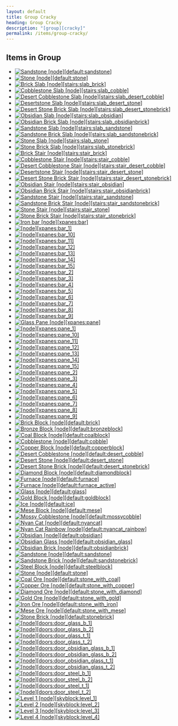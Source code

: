 ```yaml
---
layout: default
title: Group Cracky
heading: Group Cracky
description: "[group][cracky]"
permalink: /items/group-cracky/
---
```



## Items in Group

<ul class="list-items">
    <li><a href="{{site.baseurl}}/items/default-sandstone/"><img src="{{site.baseurl}}/assets/img/items/itemcubes/default_sandstone.png" data-toggle="tooltip" title="Sandstone [node][default:sandstone]"></a></li>
    <li><a href="{{site.baseurl}}/items/default-stone/"><img src="{{site.baseurl}}/assets/img/items/itemcubes/default_stone.png" data-toggle="tooltip" title="Stone [node][default:stone]"></a></li>
    <li><a href="{{site.baseurl}}/items/stairs-slab-brick/"><img src="{{site.baseurl}}/assets/img/items/itemcubes/stairs_slab_brick.png" data-toggle="tooltip" title="Brick Slab [node][stairs:slab_brick]"></a></li>
    <li><a href="{{site.baseurl}}/items/stairs-slab-cobble/"><img src="{{site.baseurl}}/assets/img/items/itemcubes/stairs_slab_cobble.png" data-toggle="tooltip" title="Cobblestone Slab [node][stairs:slab_cobble]"></a></li>
    <li><a href="{{site.baseurl}}/items/stairs-slab-desert-cobble/"><img src="{{site.baseurl}}/assets/img/items/itemcubes/stairs_slab_desert_cobble.png" data-toggle="tooltip" title="Desert Cobblestone Slab [node][stairs:slab_desert_cobble]"></a></li>
    <li><a href="{{site.baseurl}}/items/stairs-slab-desert-stone/"><img src="{{site.baseurl}}/assets/img/items/itemcubes/stairs_slab_desert_stone.png" data-toggle="tooltip" title="Desertstone Slab [node][stairs:slab_desert_stone]"></a></li>
    <li><a href="{{site.baseurl}}/items/stairs-slab-desert-stonebrick/"><img src="{{site.baseurl}}/assets/img/items/itemcubes/stairs_slab_desert_stonebrick.png" data-toggle="tooltip" title="Desert Stone Brick Slab [node][stairs:slab_desert_stonebrick]"></a></li>
    <li><a href="{{site.baseurl}}/items/stairs-slab-obsidian/"><img src="{{site.baseurl}}/assets/img/items/itemcubes/stairs_slab_obsidian.png" data-toggle="tooltip" title="Obsidian Slab [node][stairs:slab_obsidian]"></a></li>
    <li><a href="{{site.baseurl}}/items/stairs-slab-obsidianbrick/"><img src="{{site.baseurl}}/assets/img/items/itemcubes/stairs_slab_obsidianbrick.png" data-toggle="tooltip" title="Obsidian Brick Slab [node][stairs:slab_obsidianbrick]"></a></li>
    <li><a href="{{site.baseurl}}/items/stairs-slab-sandstone/"><img src="{{site.baseurl}}/assets/img/items/itemcubes/stairs_slab_sandstone.png" data-toggle="tooltip" title="Sandstone Slab [node][stairs:slab_sandstone]"></a></li>
    <li><a href="{{site.baseurl}}/items/stairs-slab-sandstonebrick/"><img src="{{site.baseurl}}/assets/img/items/itemcubes/stairs_slab_sandstonebrick.png" data-toggle="tooltip" title="Sandstone Brick Slab [node][stairs:slab_sandstonebrick]"></a></li>
    <li><a href="{{site.baseurl}}/items/stairs-slab-stone/"><img src="{{site.baseurl}}/assets/img/items/itemcubes/stairs_slab_stone.png" data-toggle="tooltip" title="Stone Slab [node][stairs:slab_stone]"></a></li>
    <li><a href="{{site.baseurl}}/items/stairs-slab-stonebrick/"><img src="{{site.baseurl}}/assets/img/items/itemcubes/stairs_slab_stonebrick.png" data-toggle="tooltip" title="Stone Brick Slab [node][stairs:slab_stonebrick]"></a></li>
    <li><a href="{{site.baseurl}}/items/stairs-stair-brick/"><img src="{{site.baseurl}}/assets/img/items/itemcubes/stairs_stair_brick.png" data-toggle="tooltip" title="Brick Stair [node][stairs:stair_brick]"></a></li>
    <li><a href="{{site.baseurl}}/items/stairs-stair-cobble/"><img src="{{site.baseurl}}/assets/img/items/itemcubes/stairs_stair_cobble.png" data-toggle="tooltip" title="Cobblestone Stair [node][stairs:stair_cobble]"></a></li>
    <li><a href="{{site.baseurl}}/items/stairs-stair-desert-cobble/"><img src="{{site.baseurl}}/assets/img/items/itemcubes/stairs_stair_desert_cobble.png" data-toggle="tooltip" title="Desert Cobblestone Stair [node][stairs:stair_desert_cobble]"></a></li>
    <li><a href="{{site.baseurl}}/items/stairs-stair-desert-stone/"><img src="{{site.baseurl}}/assets/img/items/itemcubes/stairs_stair_desert_stone.png" data-toggle="tooltip" title="Desertstone Stair [node][stairs:stair_desert_stone]"></a></li>
    <li><a href="{{site.baseurl}}/items/stairs-stair-desert-stonebrick/"><img src="{{site.baseurl}}/assets/img/items/itemcubes/stairs_stair_desert_stonebrick.png" data-toggle="tooltip" title="Desert Stone Brick Stair [node][stairs:stair_desert_stonebrick]"></a></li>
    <li><a href="{{site.baseurl}}/items/stairs-stair-obsidian/"><img src="{{site.baseurl}}/assets/img/items/itemcubes/stairs_stair_obsidian.png" data-toggle="tooltip" title="Obsidian Stair [node][stairs:stair_obsidian]"></a></li>
    <li><a href="{{site.baseurl}}/items/stairs-stair-obsidianbrick/"><img src="{{site.baseurl}}/assets/img/items/itemcubes/stairs_stair_obsidianbrick.png" data-toggle="tooltip" title="Obsidian Brick Stair [node][stairs:stair_obsidianbrick]"></a></li>
    <li><a href="{{site.baseurl}}/items/stairs-stair-sandstone/"><img src="{{site.baseurl}}/assets/img/items/itemcubes/stairs_stair_sandstone.png" data-toggle="tooltip" title="Sandstone Stair [node][stairs:stair_sandstone]"></a></li>
    <li><a href="{{site.baseurl}}/items/stairs-stair-sandstonebrick/"><img src="{{site.baseurl}}/assets/img/items/itemcubes/stairs_stair_sandstonebrick.png" data-toggle="tooltip" title="Sandstone Brick Stair [node][stairs:stair_sandstonebrick]"></a></li>
    <li><a href="{{site.baseurl}}/items/stairs-stair-stone/"><img src="{{site.baseurl}}/assets/img/items/itemcubes/stairs_stair_stone.png" data-toggle="tooltip" title="Stone Stair [node][stairs:stair_stone]"></a></li>
    <li><a href="{{site.baseurl}}/items/stairs-stair-stonebrick/"><img src="{{site.baseurl}}/assets/img/items/itemcubes/stairs_stair_stonebrick.png" data-toggle="tooltip" title="Stone Brick Stair [node][stairs:stair_stonebrick]"></a></li>
    <li><a href="{{site.baseurl}}/items/xpanes-bar/"><img src="{{site.baseurl}}/assets/img/items/itemcubes/xpanes_bar.png" data-toggle="tooltip" title="Iron bar [node][xpanes:bar]"></a></li>
    <li><a href="{{site.baseurl}}/items/xpanes-bar-1/"><img src="{{site.baseurl}}/assets/img/items/itemcubes/xpanes_bar_1.png" data-toggle="tooltip" title=" [node][xpanes:bar_1]"></a></li>
    <li><a href="{{site.baseurl}}/items/xpanes-bar-10/"><img src="{{site.baseurl}}/assets/img/items/itemcubes/xpanes_bar_10.png" data-toggle="tooltip" title=" [node][xpanes:bar_10]"></a></li>
    <li><a href="{{site.baseurl}}/items/xpanes-bar-11/"><img src="{{site.baseurl}}/assets/img/items/itemcubes/xpanes_bar_11.png" data-toggle="tooltip" title=" [node][xpanes:bar_11]"></a></li>
    <li><a href="{{site.baseurl}}/items/xpanes-bar-12/"><img src="{{site.baseurl}}/assets/img/items/itemcubes/xpanes_bar_12.png" data-toggle="tooltip" title=" [node][xpanes:bar_12]"></a></li>
    <li><a href="{{site.baseurl}}/items/xpanes-bar-13/"><img src="{{site.baseurl}}/assets/img/items/itemcubes/xpanes_bar_13.png" data-toggle="tooltip" title=" [node][xpanes:bar_13]"></a></li>
    <li><a href="{{site.baseurl}}/items/xpanes-bar-14/"><img src="{{site.baseurl}}/assets/img/items/itemcubes/xpanes_bar_14.png" data-toggle="tooltip" title=" [node][xpanes:bar_14]"></a></li>
    <li><a href="{{site.baseurl}}/items/xpanes-bar-15/"><img src="{{site.baseurl}}/assets/img/items/itemcubes/xpanes_bar_15.png" data-toggle="tooltip" title=" [node][xpanes:bar_15]"></a></li>
    <li><a href="{{site.baseurl}}/items/xpanes-bar-2/"><img src="{{site.baseurl}}/assets/img/items/itemcubes/xpanes_bar_2.png" data-toggle="tooltip" title=" [node][xpanes:bar_2]"></a></li>
    <li><a href="{{site.baseurl}}/items/xpanes-bar-3/"><img src="{{site.baseurl}}/assets/img/items/itemcubes/xpanes_bar_3.png" data-toggle="tooltip" title=" [node][xpanes:bar_3]"></a></li>
    <li><a href="{{site.baseurl}}/items/xpanes-bar-4/"><img src="{{site.baseurl}}/assets/img/items/itemcubes/xpanes_bar_4.png" data-toggle="tooltip" title=" [node][xpanes:bar_4]"></a></li>
    <li><a href="{{site.baseurl}}/items/xpanes-bar-5/"><img src="{{site.baseurl}}/assets/img/items/itemcubes/xpanes_bar_5.png" data-toggle="tooltip" title=" [node][xpanes:bar_5]"></a></li>
    <li><a href="{{site.baseurl}}/items/xpanes-bar-6/"><img src="{{site.baseurl}}/assets/img/items/itemcubes/xpanes_bar_6.png" data-toggle="tooltip" title=" [node][xpanes:bar_6]"></a></li>
    <li><a href="{{site.baseurl}}/items/xpanes-bar-7/"><img src="{{site.baseurl}}/assets/img/items/itemcubes/xpanes_bar_7.png" data-toggle="tooltip" title=" [node][xpanes:bar_7]"></a></li>
    <li><a href="{{site.baseurl}}/items/xpanes-bar-8/"><img src="{{site.baseurl}}/assets/img/items/itemcubes/xpanes_bar_8.png" data-toggle="tooltip" title=" [node][xpanes:bar_8]"></a></li>
    <li><a href="{{site.baseurl}}/items/xpanes-bar-9/"><img src="{{site.baseurl}}/assets/img/items/itemcubes/xpanes_bar_9.png" data-toggle="tooltip" title=" [node][xpanes:bar_9]"></a></li>
    <li><a href="{{site.baseurl}}/items/xpanes-pane/"><img src="{{site.baseurl}}/assets/img/items/itemcubes/xpanes_pane.png" data-toggle="tooltip" title="Glass Pane [node][xpanes:pane]"></a></li>
    <li><a href="{{site.baseurl}}/items/xpanes-pane-1/"><img src="{{site.baseurl}}/assets/img/items/itemcubes/xpanes_pane_1.png" data-toggle="tooltip" title=" [node][xpanes:pane_1]"></a></li>
    <li><a href="{{site.baseurl}}/items/xpanes-pane-10/"><img src="{{site.baseurl}}/assets/img/items/itemcubes/xpanes_pane_10.png" data-toggle="tooltip" title=" [node][xpanes:pane_10]"></a></li>
    <li><a href="{{site.baseurl}}/items/xpanes-pane-11/"><img src="{{site.baseurl}}/assets/img/items/itemcubes/xpanes_pane_11.png" data-toggle="tooltip" title=" [node][xpanes:pane_11]"></a></li>
    <li><a href="{{site.baseurl}}/items/xpanes-pane-12/"><img src="{{site.baseurl}}/assets/img/items/itemcubes/xpanes_pane_12.png" data-toggle="tooltip" title=" [node][xpanes:pane_12]"></a></li>
    <li><a href="{{site.baseurl}}/items/xpanes-pane-13/"><img src="{{site.baseurl}}/assets/img/items/itemcubes/xpanes_pane_13.png" data-toggle="tooltip" title=" [node][xpanes:pane_13]"></a></li>
    <li><a href="{{site.baseurl}}/items/xpanes-pane-14/"><img src="{{site.baseurl}}/assets/img/items/itemcubes/xpanes_pane_14.png" data-toggle="tooltip" title=" [node][xpanes:pane_14]"></a></li>
    <li><a href="{{site.baseurl}}/items/xpanes-pane-15/"><img src="{{site.baseurl}}/assets/img/items/itemcubes/xpanes_pane_15.png" data-toggle="tooltip" title=" [node][xpanes:pane_15]"></a></li>
    <li><a href="{{site.baseurl}}/items/xpanes-pane-2/"><img src="{{site.baseurl}}/assets/img/items/itemcubes/xpanes_pane_2.png" data-toggle="tooltip" title=" [node][xpanes:pane_2]"></a></li>
    <li><a href="{{site.baseurl}}/items/xpanes-pane-3/"><img src="{{site.baseurl}}/assets/img/items/itemcubes/xpanes_pane_3.png" data-toggle="tooltip" title=" [node][xpanes:pane_3]"></a></li>
    <li><a href="{{site.baseurl}}/items/xpanes-pane-4/"><img src="{{site.baseurl}}/assets/img/items/itemcubes/xpanes_pane_4.png" data-toggle="tooltip" title=" [node][xpanes:pane_4]"></a></li>
    <li><a href="{{site.baseurl}}/items/xpanes-pane-5/"><img src="{{site.baseurl}}/assets/img/items/itemcubes/xpanes_pane_5.png" data-toggle="tooltip" title=" [node][xpanes:pane_5]"></a></li>
    <li><a href="{{site.baseurl}}/items/xpanes-pane-6/"><img src="{{site.baseurl}}/assets/img/items/itemcubes/xpanes_pane_6.png" data-toggle="tooltip" title=" [node][xpanes:pane_6]"></a></li>
    <li><a href="{{site.baseurl}}/items/xpanes-pane-7/"><img src="{{site.baseurl}}/assets/img/items/itemcubes/xpanes_pane_7.png" data-toggle="tooltip" title=" [node][xpanes:pane_7]"></a></li>
    <li><a href="{{site.baseurl}}/items/xpanes-pane-8/"><img src="{{site.baseurl}}/assets/img/items/itemcubes/xpanes_pane_8.png" data-toggle="tooltip" title=" [node][xpanes:pane_8]"></a></li>
    <li><a href="{{site.baseurl}}/items/xpanes-pane-9/"><img src="{{site.baseurl}}/assets/img/items/itemcubes/xpanes_pane_9.png" data-toggle="tooltip" title=" [node][xpanes:pane_9]"></a></li>
    <li><a href="{{site.baseurl}}/items/default-brick/"><img src="{{site.baseurl}}/assets/img/items/itemcubes/default_brick.png" data-toggle="tooltip" title="Brick Block [node][default:brick]"></a></li>
    <li><a href="{{site.baseurl}}/items/default-bronzeblock/"><img src="{{site.baseurl}}/assets/img/items/itemcubes/default_bronzeblock.png" data-toggle="tooltip" title="Bronze Block [node][default:bronzeblock]"></a></li>
    <li><a href="{{site.baseurl}}/items/default-coalblock/"><img src="{{site.baseurl}}/assets/img/items/itemcubes/default_coalblock.png" data-toggle="tooltip" title="Coal Block [node][default:coalblock]"></a></li>
    <li><a href="{{site.baseurl}}/items/default-cobble/"><img src="{{site.baseurl}}/assets/img/items/itemcubes/default_cobble.png" data-toggle="tooltip" title="Cobblestone [node][default:cobble]"></a></li>
    <li><a href="{{site.baseurl}}/items/default-copperblock/"><img src="{{site.baseurl}}/assets/img/items/itemcubes/default_copperblock.png" data-toggle="tooltip" title="Copper Block [node][default:copperblock]"></a></li>
    <li><a href="{{site.baseurl}}/items/default-desert-cobble/"><img src="{{site.baseurl}}/assets/img/items/itemcubes/default_desert_cobble.png" data-toggle="tooltip" title="Desert Cobblestone [node][default:desert_cobble]"></a></li>
    <li><a href="{{site.baseurl}}/items/default-desert-stone/"><img src="{{site.baseurl}}/assets/img/items/itemcubes/default_desert_stone.png" data-toggle="tooltip" title="Desert Stone [node][default:desert_stone]"></a></li>
    <li><a href="{{site.baseurl}}/items/default-desert-stonebrick/"><img src="{{site.baseurl}}/assets/img/items/itemcubes/default_desert_stonebrick.png" data-toggle="tooltip" title="Desert Stone Brick [node][default:desert_stonebrick]"></a></li>
    <li><a href="{{site.baseurl}}/items/default-diamondblock/"><img src="{{site.baseurl}}/assets/img/items/itemcubes/default_diamondblock.png" data-toggle="tooltip" title="Diamond Block [node][default:diamondblock]"></a></li>
    <li><a href="{{site.baseurl}}/items/default-furnace/"><img src="{{site.baseurl}}/assets/img/items/itemcubes/default_furnace.png" data-toggle="tooltip" title="Furnace [node][default:furnace]"></a></li>
    <li><a href="{{site.baseurl}}/items/default-furnace-active/"><img src="{{site.baseurl}}/assets/img/items/itemcubes/default_furnace_active.png" data-toggle="tooltip" title="Furnace [node][default:furnace_active]"></a></li>
    <li><a href="{{site.baseurl}}/items/default-glass/"><img src="{{site.baseurl}}/assets/img/items/itemcubes/default_glass.png" data-toggle="tooltip" title="Glass [node][default:glass]"></a></li>
    <li><a href="{{site.baseurl}}/items/default-goldblock/"><img src="{{site.baseurl}}/assets/img/items/itemcubes/default_goldblock.png" data-toggle="tooltip" title="Gold Block [node][default:goldblock]"></a></li>
    <li><a href="{{site.baseurl}}/items/default-ice/"><img src="{{site.baseurl}}/assets/img/items/itemcubes/default_ice.png" data-toggle="tooltip" title="Ice [node][default:ice]"></a></li>
    <li><a href="{{site.baseurl}}/items/default-mese/"><img src="{{site.baseurl}}/assets/img/items/itemcubes/default_mese.png" data-toggle="tooltip" title="Mese Block [node][default:mese]"></a></li>
    <li><a href="{{site.baseurl}}/items/default-mossycobble/"><img src="{{site.baseurl}}/assets/img/items/itemcubes/default_mossycobble.png" data-toggle="tooltip" title="Mossy Cobblestone [node][default:mossycobble]"></a></li>
    <li><a href="{{site.baseurl}}/items/default-nyancat/"><img src="{{site.baseurl}}/assets/img/items/itemcubes/default_nyancat.png" data-toggle="tooltip" title="Nyan Cat [node][default:nyancat]"></a></li>
    <li><a href="{{site.baseurl}}/items/default-nyancat-rainbow/"><img src="{{site.baseurl}}/assets/img/items/itemcubes/default_nyancat_rainbow.png" data-toggle="tooltip" title="Nyan Cat Rainbow [node][default:nyancat_rainbow]"></a></li>
    <li><a href="{{site.baseurl}}/items/default-obsidian/"><img src="{{site.baseurl}}/assets/img/items/itemcubes/default_obsidian.png" data-toggle="tooltip" title="Obsidian [node][default:obsidian]"></a></li>
    <li><a href="{{site.baseurl}}/items/default-obsidian-glass/"><img src="{{site.baseurl}}/assets/img/items/itemcubes/default_obsidian_glass.png" data-toggle="tooltip" title="Obsidian Glass [node][default:obsidian_glass]"></a></li>
    <li><a href="{{site.baseurl}}/items/default-obsidianbrick/"><img src="{{site.baseurl}}/assets/img/items/itemcubes/default_obsidianbrick.png" data-toggle="tooltip" title="Obsidian Brick [node][default:obsidianbrick]"></a></li>
    <li><a href="{{site.baseurl}}/items/default-sandstone/"><img src="{{site.baseurl}}/assets/img/items/itemcubes/default_sandstone.png" data-toggle="tooltip" title="Sandstone [node][default:sandstone]"></a></li>
    <li><a href="{{site.baseurl}}/items/default-sandstonebrick/"><img src="{{site.baseurl}}/assets/img/items/itemcubes/default_sandstonebrick.png" data-toggle="tooltip" title="Sandstone Brick [node][default:sandstonebrick]"></a></li>
    <li><a href="{{site.baseurl}}/items/default-steelblock/"><img src="{{site.baseurl}}/assets/img/items/itemcubes/default_steelblock.png" data-toggle="tooltip" title="Steel Block [node][default:steelblock]"></a></li>
    <li><a href="{{site.baseurl}}/items/default-stone/"><img src="{{site.baseurl}}/assets/img/items/itemcubes/default_stone.png" data-toggle="tooltip" title="Stone [node][default:stone]"></a></li>
    <li><a href="{{site.baseurl}}/items/default-stone-with-coal/"><img src="{{site.baseurl}}/assets/img/items/itemcubes/default_stone_with_coal.png" data-toggle="tooltip" title="Coal Ore [node][default:stone_with_coal]"></a></li>
    <li><a href="{{site.baseurl}}/items/default-stone-with-copper/"><img src="{{site.baseurl}}/assets/img/items/itemcubes/default_stone_with_copper.png" data-toggle="tooltip" title="Copper Ore [node][default:stone_with_copper]"></a></li>
    <li><a href="{{site.baseurl}}/items/default-stone-with-diamond/"><img src="{{site.baseurl}}/assets/img/items/itemcubes/default_stone_with_diamond.png" data-toggle="tooltip" title="Diamond Ore [node][default:stone_with_diamond]"></a></li>
    <li><a href="{{site.baseurl}}/items/default-stone-with-gold/"><img src="{{site.baseurl}}/assets/img/items/itemcubes/default_stone_with_gold.png" data-toggle="tooltip" title="Gold Ore [node][default:stone_with_gold]"></a></li>
    <li><a href="{{site.baseurl}}/items/default-stone-with-iron/"><img src="{{site.baseurl}}/assets/img/items/itemcubes/default_stone_with_iron.png" data-toggle="tooltip" title="Iron Ore [node][default:stone_with_iron]"></a></li>
    <li><a href="{{site.baseurl}}/items/default-stone-with-mese/"><img src="{{site.baseurl}}/assets/img/items/itemcubes/default_stone_with_mese.png" data-toggle="tooltip" title="Mese Ore [node][default:stone_with_mese]"></a></li>
    <li><a href="{{site.baseurl}}/items/default-stonebrick/"><img src="{{site.baseurl}}/assets/img/items/itemcubes/default_stonebrick.png" data-toggle="tooltip" title="Stone Brick [node][default:stonebrick]"></a></li>
    <li><a href="{{site.baseurl}}/items/doors-door-glass-b-1/"><img src="{{site.baseurl}}/assets/img/items/itemcubes/doors_door_glass_b_1.png" data-toggle="tooltip" title=" [node][doors:door_glass_b_1]"></a></li>
    <li><a href="{{site.baseurl}}/items/doors-door-glass-b-2/"><img src="{{site.baseurl}}/assets/img/items/itemcubes/doors_door_glass_b_2.png" data-toggle="tooltip" title=" [node][doors:door_glass_b_2]"></a></li>
    <li><a href="{{site.baseurl}}/items/doors-door-glass-t-1/"><img src="{{site.baseurl}}/assets/img/items/itemcubes/doors_door_glass_t_1.png" data-toggle="tooltip" title=" [node][doors:door_glass_t_1]"></a></li>
    <li><a href="{{site.baseurl}}/items/doors-door-glass-t-2/"><img src="{{site.baseurl}}/assets/img/items/itemcubes/doors_door_glass_t_2.png" data-toggle="tooltip" title=" [node][doors:door_glass_t_2]"></a></li>
    <li><a href="{{site.baseurl}}/items/doors-door-obsidian-glass-b-1/"><img src="{{site.baseurl}}/assets/img/items/itemcubes/doors_door_obsidian_glass_b_1.png" data-toggle="tooltip" title=" [node][doors:door_obsidian_glass_b_1]"></a></li>
    <li><a href="{{site.baseurl}}/items/doors-door-obsidian-glass-b-2/"><img src="{{site.baseurl}}/assets/img/items/itemcubes/doors_door_obsidian_glass_b_2.png" data-toggle="tooltip" title=" [node][doors:door_obsidian_glass_b_2]"></a></li>
    <li><a href="{{site.baseurl}}/items/doors-door-obsidian-glass-t-1/"><img src="{{site.baseurl}}/assets/img/items/itemcubes/doors_door_obsidian_glass_t_1.png" data-toggle="tooltip" title=" [node][doors:door_obsidian_glass_t_1]"></a></li>
    <li><a href="{{site.baseurl}}/items/doors-door-obsidian-glass-t-2/"><img src="{{site.baseurl}}/assets/img/items/itemcubes/doors_door_obsidian_glass_t_2.png" data-toggle="tooltip" title=" [node][doors:door_obsidian_glass_t_2]"></a></li>
    <li><a href="{{site.baseurl}}/items/doors-door-steel-b-1/"><img src="{{site.baseurl}}/assets/img/items/itemcubes/doors_door_steel_b_1.png" data-toggle="tooltip" title=" [node][doors:door_steel_b_1]"></a></li>
    <li><a href="{{site.baseurl}}/items/doors-door-steel-b-2/"><img src="{{site.baseurl}}/assets/img/items/itemcubes/doors_door_steel_b_2.png" data-toggle="tooltip" title=" [node][doors:door_steel_b_2]"></a></li>
    <li><a href="{{site.baseurl}}/items/doors-door-steel-t-1/"><img src="{{site.baseurl}}/assets/img/items/itemcubes/doors_door_steel_t_1.png" data-toggle="tooltip" title=" [node][doors:door_steel_t_1]"></a></li>
    <li><a href="{{site.baseurl}}/items/doors-door-steel-t-2/"><img src="{{site.baseurl}}/assets/img/items/itemcubes/doors_door_steel_t_2.png" data-toggle="tooltip" title=" [node][doors:door_steel_t_2]"></a></li>
    <li><a href="{{site.baseurl}}/items/skyblock-level-1/"><img src="{{site.baseurl}}/assets/img/items/itemcubes/skyblock_level_1.png" data-toggle="tooltip" title="Level 1 [node][skyblock:level_1]"></a></li>
    <li><a href="{{site.baseurl}}/items/skyblock-level-2/"><img src="{{site.baseurl}}/assets/img/items/itemcubes/skyblock_level_2.png" data-toggle="tooltip" title="Level 2 [node][skyblock:level_2]"></a></li>
    <li><a href="{{site.baseurl}}/items/skyblock-level-3/"><img src="{{site.baseurl}}/assets/img/items/itemcubes/skyblock_level_3.png" data-toggle="tooltip" title="Level 3 [node][skyblock:level_3]"></a></li>
    <li><a href="{{site.baseurl}}/items/skyblock-level-4/"><img src="{{site.baseurl}}/assets/img/items/itemcubes/skyblock_level_4.png" data-toggle="tooltip" title="Level 4 [node][skyblock:level_4]"></a></li>
</ul>

